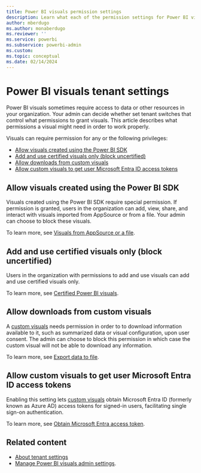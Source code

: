 ```yaml
---
title: Power BI visuals permission settings
description: Learn what each of the permission settings for Power BI visuals does.
author: mberdugo
ms.author: monaberdugo
ms.reviewer: ''
ms.service: powerbi
ms.subservice: powerbi-admin
ms.custom:
ms.topic: conceptual
ms.date: 02/14/2024
---
```


# Power BI visuals tenant settings

Power BI visuals sometimes require access to data or other resources in your organization. Your admin can decide whether set tenant switches that control what permissions to grant visuals. This article describes what permissions a visual might need in order to work properly.

Visuals can require permission for any or the following privileges:

* [Allow visuals created using the Power BI SDK](#allow-visuals-created-using-the-power-bi-sdk)
* [Add and use certified visuals only (block uncertified)](#add-and-use-certified-visuals-only-block-uncertified)
* [Allow downloads from custom visuals](#allow-downloads-from-custom-visuals)
* [Allow custom visuals to get user Microsoft Entra ID access tokens](#allow-custom-visuals-to-get-user-microsoft-entra-id-access-tokens)

## Allow visuals created using the Power BI SDK

Visuals created using the Power BI SDK require special permission. If permission is granted, users in the organization can add, view, share, and interact with visuals imported from AppSource or from a file. Your admin can choose to block these visuals.

To learn more, see [Visuals from AppSource or a file](/fabric/admin/organizational-visuals#visuals-from-appsource-or-a-file).

## Add and use certified visuals only (block uncertified)

Users in the organization with permissions to add and use visuals can add and use certified visuals only.

To learn more, see [Certified Power BI visuals](/fabric/admin/organizational-visuals#certified-power-bi-visuals).

## Allow downloads from custom visuals

A [custom visuals](./power-bi-custom-visuals.md) needs permission in order to to download information available to it, such as summarized data or visual configuration, upon user consent. The admin can choose to block this permission in which case the custom visual will not be able to download any information.

To learn more, see [Export data to file](/fabric/admin/organizational-visuals#export-data-to-file).

## Allow custom visuals to get user Microsoft Entra ID access tokens

Enabling this setting lets [custom visuals](/power-bi/developer/visuals/power-bi-custom-visuals) obtain Microsoft Entra ID (formerly known as Azure AD) access tokens for signed-in users, facilitating single sign-on authentication.

To learn more, see [Obtain Microsoft Entra access token](/fbric/admin/organizational-visuals#obtain-microsoft-entra-access-token).

## Related content

* [About tenant settings](fabric/admin/tenant-settings-index)
* [Manage Power BI visuals admin settings](/fabric/admin/organizational-visuals).

